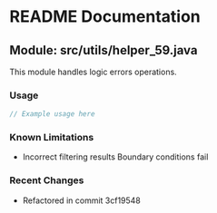 # README Documentation

## Module: src/utils/helper_59.java

This module handles logic errors operations.

### Usage

```javascript
// Example usage here
```

### Known Limitations

- Incorrect filtering results Boundary conditions fail

### Recent Changes

- Refactored in commit 3cf19548
